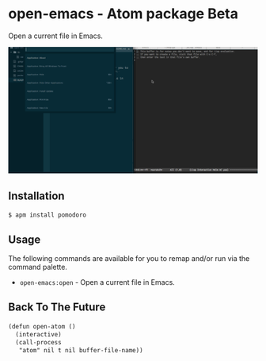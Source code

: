 # open-emacs - Atom package Beta
Open a current file in Emacs.

![](https://raw.githubusercontent.com/yoshiori/open-emacs/master/open-emacs.gif)

## Installation

```
$ apm install pomodoro
```

## Usage
The following commands are available for you to remap and/or run via the command palette.

* `open-emacs:open` - Open a current file in Emacs.

## Back To The Future

```list
(defun open-atom ()
  (interactive)
  (call-process
   "atom" nil t nil buffer-file-name))
```
